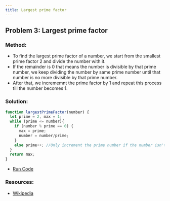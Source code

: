 ```yaml
---
title: Largest prime factor
---
```

## Problem 3: Largest prime factor

### Method:
- To find the largest prime factor of a number, we start from the smallest prime factor 2 and divide the number with it.
- If the remainder is 0 that means the number is divisible by that prime number, we keep dividing the number by same prime number until that number is no more divisible by that prime number. 
- After that, we incrememnt the prime factor by 1 and repeat this process till the number becomes 1.


### Solution:
```js
function largestPrimeFactor(number) {
  let prime = 2, max = 1;
  while (prime <= number){
    if (number % prime == 0) {
      max = prime;
      number = number/prime;
    }
    else prime++; //Only increment the prime number if the number isn't divisible by it
  }
  return max;
}
```
- [Run Code](https://repl.it/@ezioda004/Problem-3-Largest-prime-factor)
### Resources:

- [Wikipedia](https://en.wikipedia.org/wiki/Prime_number)
